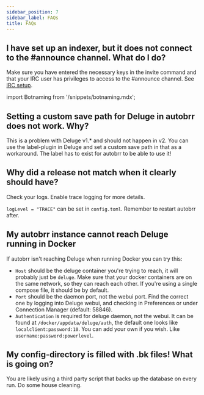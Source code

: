 ```yaml
---
sidebar_position: 7
sidebar_label: FAQs
title: FAQs
---
```


## I have set up an indexer, but it does not connect to the #announce channel. What do I do?

Make sure you have entered the necessary keys in the invite command and that your IRC user has privileges to access to the #announce channel. See [IRC setup](/docs/configuration/irc).

import Botnaming from '/snippets/botnaming.mdx';

<Botnaming/>

## Setting a custom save path for Deluge in autobrr does not work. Why?

This is a problem with Deluge v1.* and should not happen in v2.
You can use the label-plugin in Deluge and set a custom save path in that as a workaround. The label has to exist for autobrr to be able to use it!

## Why did a release not match when it clearly should have?

Check your logs. Enable trace logging for more details.

`logLevel = "TRACE"` can be set in `config.toml`. Remember to restart autobrr after.

## My autobrr instance cannot reach Deluge running in Docker

If autobrr isn't reaching Deluge when running Docker you can try this:

* `Host` should be the deluge container you're trying to reach, it will probably just be `deluge`.
Make sure that your docker containers are on the same network, so they can reach each other. If you're using a single compose file, it should be by default.
* `Port` should be the daemon port, not the webui port. Find the correct one by logging into Deluge webui, and checking in Preferences or under Connection Manager (default: 58846).
* `Authentication` is required for deluge daemon, not the webui.
It can be found at `/docker/appdata/deluge/auth`, the default one looks like `localclient:password:10`.
You can add your own if you wish. Like `username:password:powerlevel`.

## My config-directory is filled with .bk files! What is going on?

You are likely using a third party script that backs up the database on every run. Do some house cleaning.
